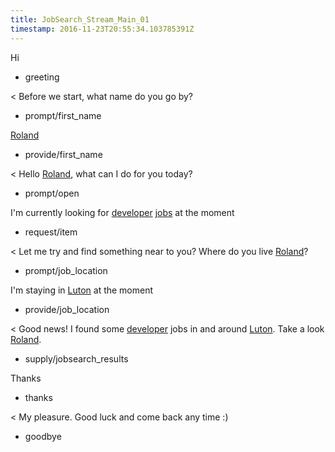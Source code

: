```yaml
---
title: JobSearch_Stream_Main_01
timestamp: 2016-11-23T20:55:34.103785391Z
---
```

Hi
* greeting

< Before we start, what name do you go by?
* prompt/first_name

[Roland](first_name)
* provide/first_name

< Hello [Roland](first_name), what can I do for you today?
* prompt/open

I'm currently looking for [developer](jobrole) [jobs](item_type) at the moment
* request/item

< Let me try and find something near to you? Where do you live [Roland](first_name)?
* prompt/job_location

I'm staying in [Luton](location) at the moment
* provide/job_location

< Good news! I found some [developer](jobrole) jobs in and around [Luton](location). Take a look [Roland](first_name).
* supply/jobsearch_results

Thanks
* thanks

< My pleasure. Good luck and come back any time :)
* goodbye
